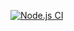[![Node.js CI](https://github.com/gaheeyoonwiki/actions/actions/workflows/node.js.yml/badge.svg)](https://github.com/gaheeyoonwiki/actions/actions/workflows/node.js.yml)
